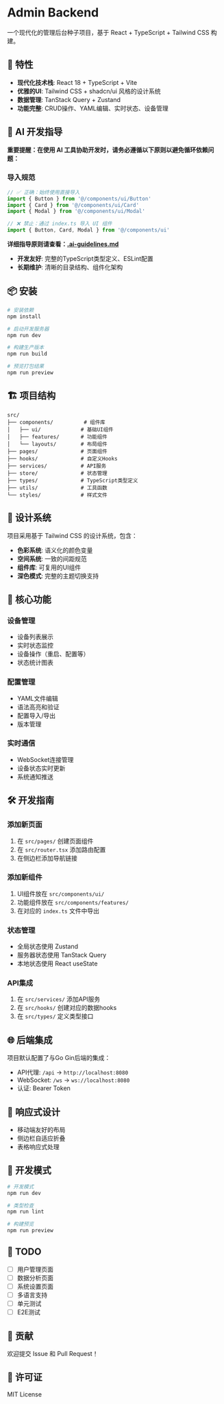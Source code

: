 # Admin Backend

一个现代化的管理后台种子项目，基于 React + TypeScript + Tailwind CSS 构建。

## 🚀 特性

- **现代化技术栈**: React 18 + TypeScript + Vite
- **优雅的UI**: Tailwind CSS + shadcn/ui 风格的设计系统
- **数据管理**: TanStack Query + Zustand
- **功能完整**: CRUD操作、YAML编辑、实时状态、设备管理

## 📝 AI 开发指导

**重要提醒：在使用 AI 工具协助开发时，请务必遵循以下原则以避免循环依赖问题：**

### 导入规范
```typescript
// ✅ 正确：始终使用直接导入
import { Button } from '@/components/ui/Button'
import { Card } from '@/components/ui/Card'
import { Modal } from '@/components/ui/Modal'

// ❌ 禁止：通过 index.ts 导入 UI 组件
import { Button, Card, Modal } from '@/components/ui'
```

**详细指导原则请查看：[.ai-guidelines.md](./.ai-guidelines.md)**
- **开发友好**: 完整的TypeScript类型定义、ESLint配置
- **长期维护**: 清晰的目录结构、组件化架构

## 📦 安装

```bash
# 安装依赖
npm install

# 启动开发服务器
npm run dev

# 构建生产版本
npm run build

# 预览打包结果
npm run preview
```

## 🏗️ 项目结构

```
src/
├── components/          # 组件库
│   ├── ui/             # 基础UI组件
│   ├── features/       # 功能组件
│   └── layouts/        # 布局组件
├── pages/              # 页面组件
├── hooks/              # 自定义Hooks
├── services/           # API服务
├── store/              # 状态管理
├── types/              # TypeScript类型定义
├── utils/              # 工具函数
└── styles/             # 样式文件
```

## 🎨 设计系统

项目采用基于 Tailwind CSS 的设计系统，包含：

- **色彩系统**: 语义化的颜色变量
- **空间系统**: 一致的间距规范
- **组件库**: 可复用的UI组件
- **深色模式**: 完整的主题切换支持

## 🔧 核心功能

### 设备管理
- 设备列表展示
- 实时状态监控
- 设备操作（重启、配置等）
- 状态统计图表

### 配置管理
- YAML文件编辑
- 语法高亮和验证
- 配置导入/导出
- 版本管理

### 实时通信
- WebSocket连接管理
- 设备状态实时更新
- 系统通知推送

## 🛠️ 开发指南

### 添加新页面

1. 在 `src/pages/` 创建页面组件
2. 在 `src/router.tsx` 添加路由配置
3. 在侧边栏添加导航链接

### 添加新组件

1. UI组件放在 `src/components/ui/`
2. 功能组件放在 `src/components/features/`
3. 在对应的 `index.ts` 文件中导出

### 状态管理

- 全局状态使用 Zustand
- 服务器状态使用 TanStack Query
- 本地状态使用 React useState

### API集成

1. 在 `src/services/` 添加API服务
2. 在 `src/hooks/` 创建对应的数据hooks
3. 在 `src/types/` 定义类型接口

## 🌐 后端集成

项目默认配置了与Go Gin后端的集成：

- API代理: `/api` -> `http://localhost:8080`
- WebSocket: `/ws` -> `ws://localhost:8080`
- 认证: Bearer Token

## 📱 响应式设计

- 移动端友好的布局
- 侧边栏自适应折叠
- 表格响应式处理

## 🚦 开发模式

```bash
# 开发模式
npm run dev

# 类型检查
npm run lint

# 构建预览
npm run preview
```

## 📝 TODO

- [ ] 用户管理页面
- [ ] 数据分析页面
- [ ] 系统设置页面
- [ ] 多语言支持
- [ ] 单元测试
- [ ] E2E测试

## 🤝 贡献

欢迎提交 Issue 和 Pull Request！

## 📄 许可证

MIT License
